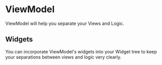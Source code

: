 # ViewModel

ViewModel will help you separate your Views and Logic.

## Widgets

You can incorporate ViewModel's widgets into your Widget tree to
keep your separations between views and logic very clearly.
